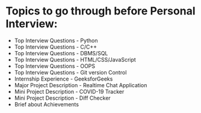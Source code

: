 <h1>Topics to go through before Personal Interview: </h1>

<ul>
<li>Top Interview Questions - Python</li>
<li>Top Interview Questions - C/C++</li>
<li>Top Interview Questions - DBMS/SQL</li>
<li>Top Interview Questions - HTML/CSS/JavaScript</li>
<li>Top Interview Questions - OOPS</li>
<li>Top Interview Questions - Git version Control</li>
<li>Internship Experience - GeeksforGeeks</li>
<li>Major Project Description - Realtime Chat Application</li>
<li>Mini Project Description - COVID-19 Tracker</li>
<li>Mini Project Description - Diff Checker</li>
<li>Brief about Achievements</li>
</ul>


